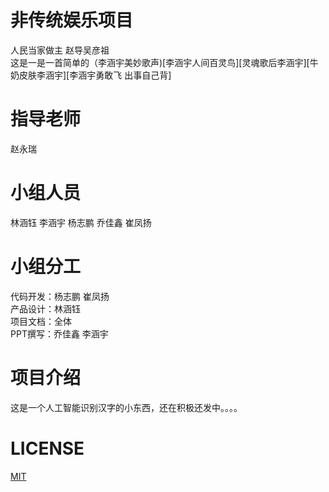 # 非传统娱乐项目 
人民当家做主 赵导吴彦祖  
这是一是一首简单的（李涵宇美妙歌声)[李涵宇人间百灵鸟][灵魂歌后李涵宇][牛奶皮肤李涵宇][李涵宇勇敢飞 出事自己背]

# 指导老师
赵永瑞

# 小组人员
林涵钰  李涵宇  杨志鹏  乔佳鑫  崔凤扬

# 小组分工
  代码开发：杨志鹏 崔凤扬  
  产品设计：林涵钰  
  项目文档：全体  
  PPT撰写：乔佳鑫 李涵宇

# 项目介绍
这是一个人工智能识别汉字的小东西，还在积极还发中。。。。  

# LICENSE
[MIT](https://github.com/Bistu-OSSDT-2022/6-zhaoyr-linhy/blob/program/license)

